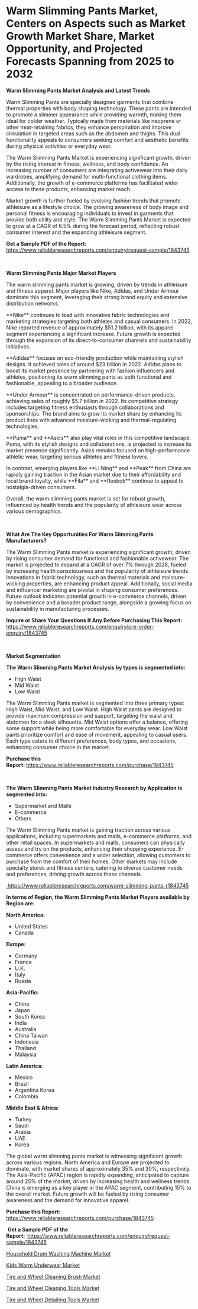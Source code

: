 <p><h1>Warm Slimming Pants Market, Centers on Aspects such as Market Growth Market Share, Market Opportunity, and Projected Forecasts Spanning from 2025 to 2032</h1></p><p><strong>Warm Slimming Pants Market Analysis and Latest Trends</strong></p>
<p><p>Warm Slimming Pants are specially designed garments that combine thermal properties with body shaping technology. These pants are intended to promote a slimmer appearance while providing warmth, making them ideal for colder weather. Typically made from materials like neoprene or other heat-retaining fabrics, they enhance perspiration and improve circulation in targeted areas such as the abdomen and thighs. This dual functionality appeals to consumers seeking comfort and aesthetic benefits during physical activities or everyday wear.</p><p>The Warm Slimming Pants Market is experiencing significant growth, driven by the rising interest in fitness, wellness, and body confidence. An increasing number of consumers are integrating activewear into their daily wardrobes, amplifying demand for multi-functional clothing items. Additionally, the growth of e-commerce platforms has facilitated wider access to these products, enhancing market reach.</p><p>Market growth is further fueled by evolving fashion trends that promote athleisure as a lifestyle choice. The growing awareness of body image and personal fitness is encouraging individuals to invest in garments that provide both utility and style. The Warm Slimming Pants Market is expected to grow at a CAGR of 6.5% during the forecast period, reflecting robust consumer interest and the expanding athleisure segment.</p></p>
<p><strong>Get a Sample PDF of the Report:&nbsp;</strong> <a href="https://www.reliableresearchreports.com/enquiry/request-sample/1843745?utm_campaign=121&utm_medium=2&utm_source=Github&utm_content=ia&utm_term=10022025&utm_id=warm-slimming-pants">https://www.reliableresearchreports.com/enquiry/request-sample/1843745</a></p>
<p>&nbsp;</p>
<p><strong>Warm Slimming Pants Major Market Players</strong></p>
<p><p>The warm slimming pants market is growing, driven by trends in athleisure and fitness apparel. Major players like Nike, Adidas, and Under Armour dominate this segment, leveraging their strong brand equity and extensive distribution networks.</p><p>**Nike** continues to lead with innovative fabric technologies and marketing strategies targeting both athletes and casual consumers. In 2022, Nike reported revenue of approximately $51.2 billion, with its apparel segment experiencing a significant increase. Future growth is expected through the expansion of its direct-to-consumer channels and sustainability initiatives.</p><p>**Adidas** focuses on eco-friendly production while maintaining stylish designs. It achieved sales of around $23 billion in 2022. Adidas plans to boost its market presence by partnering with fashion influencers and athletes, positioning its warm slimming pants as both functional and fashionable, appealing to a broader audience.</p><p>**Under Armour** is concentrated on performance-driven products, achieving sales of roughly $5.7 billion in 2022. Its competitive strategy includes targeting fitness enthusiasts through collaborations and sponsorships. The brand aims to grow its market share by enhancing its product lines with advanced moisture-wicking and thermal-regulating technologies.</p><p>**Puma** and **Asics** also play vital roles in this competitive landscape. Puma, with its stylish designs and collaborations, is projected to increase its market presence significantly. Asics remains focused on high-performance athletic wear, targeting serious athletes and fitness lovers.</p><p>In contrast, emerging players like **Li Ning** and **Peak** from China are rapidly gaining traction in the Asian market due to their affordability and local brand loyalty, while **Fila** and **Reebok** continue to appeal to nostalgia-driven consumers.</p><p>Overall, the warm slimming pants market is set for robust growth, influenced by health trends and the popularity of athleisure wear across various demographics.</p></p>
<p>&nbsp;</p>
<p><strong>What Are The Key Opportunities For Warm Slimming Pants Manufacturers?</strong></p>
<p><p>The Warm Slimming Pants market is experiencing significant growth, driven by rising consumer demand for functional and fashionable activewear. The market is projected to expand at a CAGR of over 7% through 2028, fueled by increasing health consciousness and the popularity of athleisure trends. Innovations in fabric technology, such as thermal materials and moisture-wicking properties, are enhancing product appeal. Additionally, social media and influencer marketing are pivotal in shaping consumer preferences. Future outlook indicates potential growth in e-commerce channels, driven by convenience and a broader product range, alongside a growing focus on sustainability in manufacturing processes.</p></p>
<p><strong>Inquire or Share Your Questions If Any Before Purchasing This Report:</strong> <a href="https://www.reliableresearchreports.com/enquiry/pre-order-enquiry/1843745?utm_campaign=121&utm_medium=2&utm_source=Github&utm_content=ia&utm_term=10022025&utm_id=warm-slimming-pants">https://www.reliableresearchreports.com/enquiry/pre-order-enquiry/1843745</a></p>
<p>&nbsp;</p>
<p><strong>Market Segmentation</strong></p>
<p><strong>The Warm Slimming Pants Market Analysis by types is segmented into:</strong></p>
<p><ul><li>High Waist</li><li>Mid Waist</li><li>Low Waist</li></ul></p>
<p><p>The Warm Slimming Pants market is segmented into three primary types: High Waist, Mid Waist, and Low Waist. High Waist pants are designed to provide maximum compression and support, targeting the waist and abdomen for a sleek silhouette. Mid Waist options offer a balance, offering some support while being more comfortable for everyday wear. Low Waist pants prioritize comfort and ease of movement, appealing to casual users. Each type caters to different preferences, body types, and occasions, enhancing consumer choice in the market.</p></p>
<p><strong>Purchase this Report:&nbsp;</strong><a href="https://www.reliableresearchreports.com/purchase/1843745?utm_campaign=121&utm_medium=2&utm_source=Github&utm_content=ia&utm_term=10022025&utm_id=warm-slimming-pants">https://www.reliableresearchreports.com/purchase/1843745</a></p>
<p>&nbsp;</p>
<p><strong>The Warm Slimming Pants Market Industry Research by Application is segmented into:</strong></p>
<p><ul><li>Supermarket and Malls</li><li>E-commerce</li><li>Others</li></ul></p>
<p><p>The Warm Slimming Pants market is gaining traction across various applications, including supermarkets and malls, e-commerce platforms, and other retail spaces. In supermarkets and malls, consumers can physically assess and try on the products, enhancing their shopping experience. E-commerce offers convenience and a wider selection, allowing customers to purchase from the comfort of their homes. Other markets may include specialty stores and fitness centers, catering to diverse customer needs and preferences, driving growth across these channels.</p></p>
<p><a href="https://www.reliableresearchreports.com/warm-slimming-pants-r1843745?utm_campaign=121&utm_medium=2&utm_source=Github&utm_content=ia&utm_term=10022025&utm_id=warm-slimming-pants">&nbsp;https://www.reliableresearchreports.com/warm-slimming-pants-r1843745</a></p>
<p><strong>In terms of Region, the Warm Slimming Pants Market Players available by Region are:</strong></p>
<p>
    <p> <strong> North America: </strong>
        <ul>
            <li>United States</li>
            <li>Canada</li>
        </ul>
        </p> 
    <p> <strong> Europe: </strong>
        <ul>
            <li>Germany</li>
            <li>France</li>
            <li>U.K.</li>
            <li>Italy</li>
            <li>Russia</li>
        </ul>
        </p> 
    <p> <strong> Asia-Pacific: </strong>
        <ul>
            <li>China</li>
            <li>Japan</li>
            <li>South Korea</li>
            <li>India</li>
            <li>Australia</li>
            <li>China Taiwan</li>
            <li>Indonesia</li>
            <li>Thailand</li>
            <li>Malaysia</li>
        </ul>
        </p> 
    <p> <strong> Latin America: </strong>
        <ul>
            <li>Mexico</li>
            <li>Brazil</li>
            <li>Argentina Korea</li>
            <li>Colombia</li>
        </ul>
        </p> 
    <p> <strong> Middle East & Africa: </strong>
        <ul>
            <li>Turkey</li>
            <li>Saudi</li>
            <li>Arabia</li>
            <li>UAE</li>
            <li>Korea</li>
        </ul>
    </p>
    </p>
<p><p>The global warm slimming pants market is witnessing significant growth across various regions. North America and Europe are projected to dominate, with market shares of approximately 35% and 30%, respectively. The Asia-Pacific (APAC) region is rapidly expanding, anticipated to capture around 25% of the market, driven by increasing health and wellness trends. China is emerging as a key player in the APAC segment, contributing 15% to the overall market. Future growth will be fueled by rising consumer awareness and the demand for innovative apparel.</p></p>
<p><strong>Purchase this Report: </strong><a href="https://www.reliableresearchreports.com/purchase/1843745?utm_campaign=121&utm_medium=2&utm_source=Github&utm_content=ia&utm_term=10022025&utm_id=warm-slimming-pants">https://www.reliableresearchreports.com/purchase/1843745</a></p>
<p>&nbsp;<strong>Get a Sample PDF of the Report:&nbsp;&nbsp;</strong><a href="https://www.reliableresearchreports.com/enquiry/request-sample/1843745?utm_campaign=121&utm_medium=2&utm_source=Github&utm_content=ia&utm_term=10022025&utm_id=warm-slimming-pants">https://www.reliableresearchreports.com/enquiry/request-sample/1843745</a></p>
<p><strong></strong></p>
<p><p><a href="https://github.com/xtysizov/Market-Research-Report-List-1/blob/main/household-drum-washing-machine-market.md?utm_campaign=121&utm_medium=2&utm_source=Github&utm_content=ia&utm_term=10022025&utm_id=warm-slimming-pants">Household Drum Washing Machine Market</a></p><p><a href="https://github.com/philaphindo/Market-Research-Report-List-1/blob/main/kids-warm-underwear-market.md?utm_campaign=121&utm_medium=2&utm_source=Github&utm_content=ia&utm_term=10022025&utm_id=warm-slimming-pants">Kids Warm Underwear Market</a></p><p><a href="https://github.com/vjorelaclliv/Market-Research-Report-List-1/blob/main/tire-and-wheel-cleaning-brush-market.md?utm_campaign=121&utm_medium=2&utm_source=Github&utm_content=ia&utm_term=10022025&utm_id=warm-slimming-pants">Tire and Wheel Cleaning Brush Market</a></p><p><a href="https://github.com/aiexisaliwan/Market-Research-Report-List-1/blob/main/tire-and-wheel-cleaning-tools-market.md?utm_campaign=121&utm_medium=2&utm_source=Github&utm_content=ia&utm_term=10022025&utm_id=warm-slimming-pants">Tire and Wheel Cleaning Tools Market</a></p><p><a href="https://github.com/djembashote/Market-Research-Report-List-1/blob/main/tire-and-wheel-detailing-tools-market.md?utm_campaign=121&utm_medium=2&utm_source=Github&utm_content=ia&utm_term=10022025&utm_id=warm-slimming-pants">Tire and Wheel Detailing Tools Market</a></p></p>